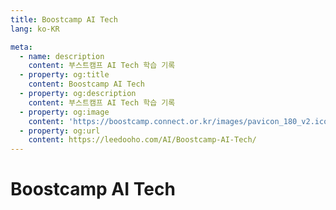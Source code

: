 ```yaml
---
title: Boostcamp AI Tech
lang: ko-KR

meta:
  - name: description
    content: 부스트캠프 AI Tech 학습 기록
  - property: og:title
    content: Boostcamp AI Tech
  - property: og:description
    content: 부스트캠프 AI Tech 학습 기록
  - property: og:image
    content: 'https://boostcamp.connect.or.kr/images/pavicon_180_v2.ico'
  - property: og:url
    content: https://leedooho.com/AI/Boostcamp-AI-Tech/
---
```


# Boostcamp AI Tech

<Boostcamp />

<br>

<br>

<br>

<br>